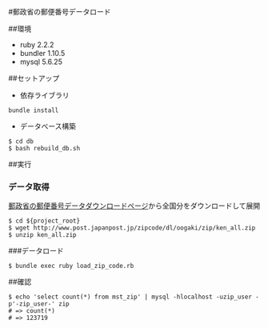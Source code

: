#郵政省の郵便番号データロード

##環境
- ruby 2.2.2
- bundler 1.10.5
- mysql 5.6.25

##セットアップ

- 依存ライブラリ

```
bundle install
```

- データベース構築

```
$ cd db
$ bash rebuild_db.sh
```

##実行
### データ取得
[郵政省の郵便番号データダウンロードページ](http://www.post.japanpost.jp/zipcode/dl/oogaki-zip.html)から全国分をダウンロードして展開

```
$ cd ${project_root}
$ wget http://www.post.japanpost.jp/zipcode/dl/oogaki/zip/ken_all.zip
$ unzip ken_all.zip
```

###データロード

```
$ bundle exec ruby load_zip_code.rb
```

##確認

```
$ echo 'select count(*) from mst_zip' | mysql -hlocalhost -uzip_user -p'-zip_user-' zip
# => count(*)
# => 123719
```

